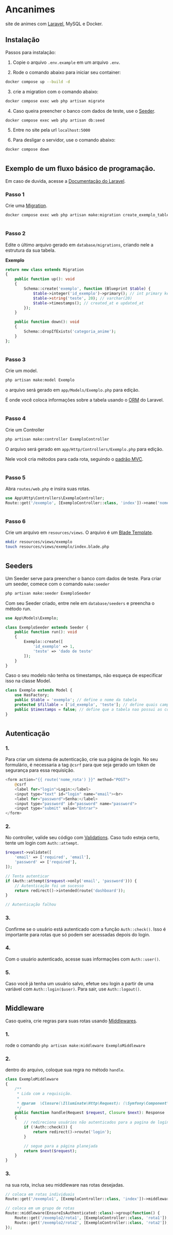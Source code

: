 # Ancanimes
site de animes com [Laravel](https://laravel.com/), MySQL e Docker.

## Instalação
Passos para instalação:
1. Copie o arquivo `.env.example` em um arquivo `.env`.

2. Rode o comando abaixo para iniciar seu container:
```sh
docker compose up --build -d
```

3. crie a migration com o comando abaixo:
```sh
docker compose exec web php artisan migrate
```

4. Caso queira preencher o banco com dados de teste, use o [Seeder](https://laravel.com/docs/11.x/seeding).
```sh
docker compose exec web php artisan db:seed
```

5. Entre no site pela url `localhost:5000`

6. Para desligar o servidor, use o comando abaixo:
```sh
docker compose down
```

#

## Exemplo de um fluxo básico de programação.
Em caso de duvida, acesse a [Documentação do Laravel](https://laravel.com/docs/11.x/).

### Passo 1
Crie uma [Migration](https://laravel.com/docs/11.x/migrations#main-content).
```sh
docker compose exec web php artisan make:migration create_exemplo_table
```
# 

### Passo 2
Edite o último arquivo gerado em `database/migrations`, criando nele a estrutura da sua tabela.

**Exemplo**
```php
return new class extends Migration
{
    public function up(): void
    {
        Schema::create('exemplo', function (Blueprint $table) {
            $table->integer('id_exemplo')->primary(); // int primary key
            $table->string('teste', 20); // varchar(20)
            $table->timestamps(); // created_at e updated_at
        });
    }

    public function down(): void
    {
        Schema::dropIfExists('categoria_anime');
    }
};
```
#

### Passo 3
Crie um model.
```sh
php artisan make:model Exemplo
```
o arquivo será gerado em `app/Models/Exemplo.php` para edição.

É onde você coloca informações sobre a tabela usando o [ORM](https://laravel.com/docs/11.x/eloquent) do Laravel.
#

### Passo 4
Crie um Controller
```sh
php artisan make:controller ExemploController
```
O arquivo será gerado em `app/Http/Controllers/Exemplo.php` para edição.

Nele você cria métodos para cada rota, seguindo o
[padrão MVC](https://pt.wikipedia.org/wiki/MVC).
#

### Passo 5
Abra `routes/web.php` e insira suas rotas.
```php
use App\Http\Controllers\ExemploController;
Route::get('/exemplo', [ExemploController::class, 'index'])->name('nome_rota'); // função Controllers/Exemplo::index
```
#

### Passo 6
Crie um arquivo em `resources/views`. O arquivo é um [Blade Template](https://laravel.com/docs/11.x/blade).
```sh
mkdir resources/views/exemplo
touch resources/views/exemplo/index.blade.php
```
# 

## Seeders
Um Seeder serve para preencher o banco com dados de teste. Para criar um seeder, comece com o comando `make:seeder`
```sh
php artisan make:seeder ExemploSeeder
```

Com seu Seeder criado, entre nele em `database/seeders` e preencha o método run.
```php
use App\Models\Exemplo;

class ExemploSeeder extends Seeder {
    public function run(): void
    {
        Exemplo::create([
            'id_exemplo' => 1,
            'teste' => 'dado de teste'
        ]);
    }
}
```

Caso o seu modelo não tenha os timestamps, não esqueça de especificar isso na classe Model.
```php
class Exemplo extends Model {
    use HasFactory;
    public $table = 'exemplo'; // define o nome da tabela
    protected $fillable = ['id_exemplo', 'teste']; // define quais campos serao preenchidos
    public $timestamps = false; // define que a tabela nao possui as colunas created_at e updated_at
}
```
#

## Autenticação
### 1.
Para criar um sistema de autenticação, crie sua página de login.
No seu formulário, é necessaria a tag `@csrf` para que seja gerado um token de segurança para essa requisição.
```php
<form action="{{ route('nome_rota') }}" method="POST">
    @csrf
    <label for="login">Login:</label>
    <input type="text" id="login" name="email"><br>
    <label for="password">Senha:</label>
    <input type="password" id="password" name="password">
    <input type="submit" value="Entrar">
</form>
```

### 2.
No controller, valide seu código com
[Validations](https://laravel.com/docs/11.x/validation#quick-writing-the-validation-logic).
Caso tudo esteja certo, tente um login com `Auth::attempt`.
```php
$request->validate([
    'email' => ['required', 'email'],
    'password' => ['required'],
]);

// Tenta autenticar
if (Auth::attempt($request->only('email', 'password'))) {
    // Autenticação foi um sucesso
    return redirect()->intended(route('dashboard'));
}

// Autenticação falhou
```

### 3.
Confirme se o usuário está autenticado com a função `Auth::check()`.
Isso é importante para rotas que só podem ser acessadas depois do login.

### 4.
Com o usuário autenticado, acesse suas informações com `Auth::user()`.

### 5.
Caso você já tenha um usuário salvo, efetue seu login a partir de uma variável com `Auth::login($user)`.
Para sair, use `Auth::logout()`.
#

## Middleware
Caso queira, crie regras para suas rotas usando [Middlewares](https://laravel.com/docs/11.x/middleware#introduction).

### 1.
rode o comando `php artisan make:middleware ExemploMiddleware`

### 2.
dentro do arquivo, coloque sua regra no método `handle`.
```php
class ExemploMiddleware
{
    /**
     * Lida com a requisição.
     *
     * @param  \Closure(\Illuminate\Http\Request): (\Symfony\Component\HttpFoundation\Response)  $next
     */
    public function handle(Request $request, Closure $next): Response
    {
        // redireciona usuários não autenticados para a pagina de login
        if (!Auth::check()) {
            return redirect()->route('login');
        }

        // segue para a página planejada
        return $next($request);
    }
}
```

### 3.
na sua rota, inclua seu middleware nas rotas desejadas.
```php
// coloca em rotas individuais
Route::get('/exemplo1', [ExemploController::class, 'index'])->middleware(ExemploMiddleware::class);

// coloca em um grupo de rotas
Route::middleware(EnsureIsAuthenticated::class)->group(function() {
    Route::get('/exemplo2/rota1', [ExemploController::class, 'rota1']);
    Route::get('/exemplo2/rota2', [ExemploController::class, 'rota2']);
});
```

